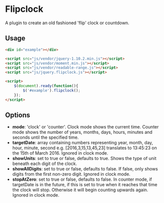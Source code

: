 Flipclock
=========

A plugin to create an old fashioned 'flip' clock or countdown.

Usage
-----

```html
<div id="example"></div>

<script src="js/vendor/jquery-1.10.2.min.js"></script>
<script src="js/vendor/moment.min.js"></script>
<script src="js/vendor/readable-range.js"></script>
<script src="js/jquery.flipclock.js"></script>

<script>
	$(document).ready(function(){
		$('#example').flipclock();
	});
</script>
```

Options
-------

- **mode**: 'clock' or 'counter'. Clock mode shows the current time. Counter mode shows the number of years, months, days, hours, minutes and seconds until the specified time.
- **targetDate**: array containing numbers representing year, month, day, hour, minute, second e.g. [2016,3,15,13,45,23] translates to 13:45:23 on the 15th of March 2016. Ignored in clock mode.
- **showUnits**: set to true or false, defaults to true. Shows the type of unit beneath each digit of the clock.
- **showAllDigits**: set to true or false, defaults to false. If false, only shows digits from the first non-zero digit. Ignored in clock mode.
- **stopAtZero**: set to true or false, defaults to false. In counter mode, if targetDate is in the future, if this is set to true when it reaches that time the clock will stop. Otherwise it will begin counting upwards again. Ignored in clock mode.

